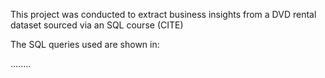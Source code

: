 This project was conducted to extract business insights from a DVD rental dataset sourced via an SQL course (CITE)


The SQL queries used are shown in: 

........
